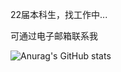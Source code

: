 22届本科生，找工作中...

可通过电子邮箱联系我

![Anurag's GitHub stats](https://github-readme-stats.vercel.app/api?username=hunshcn&count_private=true&bg_color=30,e96443,904e95&title_color=fff&text_color=fff)

